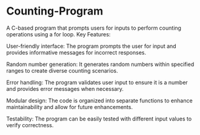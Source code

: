 # Counting-Program
A C-based program that prompts users for inputs to perform counting operations using a for loop.
Key Features:

User-friendly interface: The program prompts the user for input and provides informative messages for incorrect responses.

Random number generation: It generates random numbers within specified ranges to create diverse counting scenarios.

Error handling: The program validates user input to ensure it is a number and provides error messages when necessary.

Modular design: The code is organized into separate functions to enhance maintainability and allow for future enhancements.

Testability: The program can be easily tested with different input values to verify correctness.
